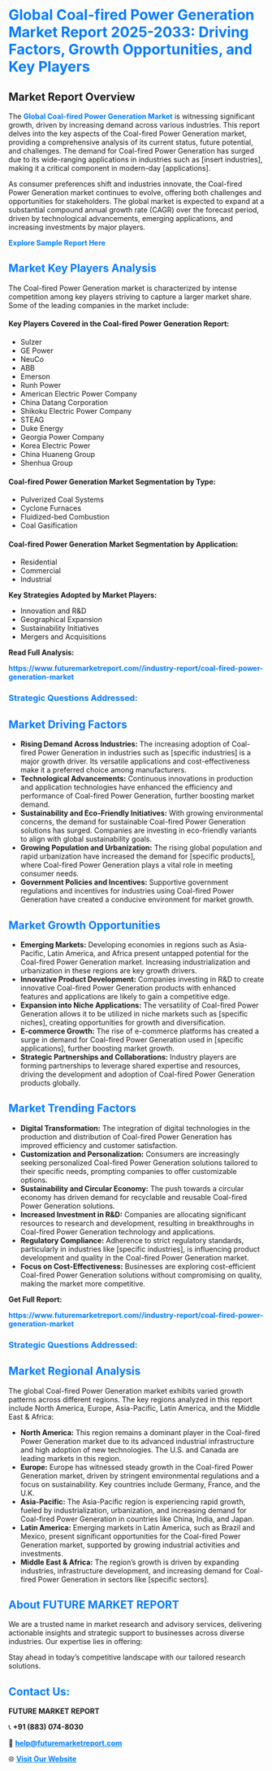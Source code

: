 <h1 style="color: #007BFF;">Global Coal-fired Power Generation Market Report 2025-2033: Driving Factors, Growth Opportunities, and Key Players</h1>

<section id="overview">
<h2>Market Report Overview</h2>
<p>The <a href="https://www.futuremarketreport.com//industry-report/coal-fired-power-generation-market" style="color: #007BFF; text-decoration: none;"><strong>Global Coal-fired Power Generation Market</strong></a> is witnessing significant growth, driven by increasing demand across various industries. This report delves into the key aspects of the Coal-fired Power Generation market, providing a comprehensive analysis of its current status, future potential, and challenges. The demand for Coal-fired Power Generation has surged due to its wide-ranging applications in industries such as [insert industries], making it a critical component in modern-day [applications].</p>
<p>As consumer preferences shift and industries innovate, the Coal-fired Power Generation market continues to evolve, offering both challenges and opportunities for stakeholders. The global market is expected to expand at a substantial compound annual growth rate (CAGR) over the forecast period, driven by technological advancements, emerging applications, and increasing investments by major players.</p>
</section>

<section id="overview">
<p><a href="https://www.futuremarketreport.com//request-sample/reportId=89700" style="color: #007BFF; text-decoration: none;"><strong>Explore Sample Report Here</strong></a></p>
</section>

<section id="key-players">
<h2 style="color: #007BFF;">Market Key Players Analysis</h2>
<p>The Coal-fired Power Generation market is characterized by intense competition among key players striving to capture a larger market share. Some of the leading companies in the market include:</p>
<h4>Key Players Covered in the Coal-fired Power Generation Report:</h4>
<ul><li>Sulzer</li><li>GE Power</li><li>NeuCo</li><li>ABB</li><li>Emerson</li><li>Runh Power</li><li>American Electric Power Company</li><li>China Datang Corporation</li><li>Shikoku Electric Power Company</li><li>STEAG</li><li>Duke Energy</li><li>Georgia Power Company</li><li>Korea Electric Power</li><li>China Huaneng Group</li><li>Shenhua Group</li></ul>
<h4>Coal-fired Power Generation Market Segmentation by Type:</h4>
<ul><li>Pulverized Coal Systems</li><li>Cyclone Furnaces</li><li>Fluidized-bed Combustion</li><li>Coal Gasification</li></ul>

<h4>Coal-fired Power Generation Market Segmentation by Application:</h4>
<ul><li>Residential</li><li>Commercial</li><li>Industrial</li></ul>
<p><strong>Key Strategies Adopted by Market Players:</strong></p>
<ul>
<li>Innovation and R&D</li>
<li>Geographical Expansion</li>
<li>Sustainability Initiatives</li>
<li>Mergers and Acquisitions</li>
</ul>
</section>

<section>
<p><strong>Read Full Analysis: </strong></p><a href="https://www.futuremarketreport.com//industry-report/coal-fired-power-generation-market" style="color: #007BFF; text-decoration: none;"><strong>https://www.futuremarketreport.com//industry-report/coal-fired-power-generation-market</strong></a>
<h3 style="color: #007BFF;">Strategic Questions Addressed:</h3>
</section>

<section id="driving-factors">
<h2 style="color: #007BFF;">Market Driving Factors</h2>
<ul>
<li><strong>Rising Demand Across Industries:</strong> The increasing adoption of Coal-fired Power Generation in industries such as [specific industries] is a major growth driver. Its versatile applications and cost-effectiveness make it a preferred choice among manufacturers.</li>
<li><strong>Technological Advancements:</strong> Continuous innovations in production and application technologies have enhanced the efficiency and performance of Coal-fired Power Generation, further boosting market demand.</li>
<li><strong>Sustainability and Eco-Friendly Initiatives:</strong> With growing environmental concerns, the demand for sustainable Coal-fired Power Generation solutions has surged. Companies are investing in eco-friendly variants to align with global sustainability goals.</li>
<li><strong>Growing Population and Urbanization:</strong> The rising global population and rapid urbanization have increased the demand for [specific products], where Coal-fired Power Generation plays a vital role in meeting consumer needs.</li>
<li><strong>Government Policies and Incentives:</strong> Supportive government regulations and incentives for industries using Coal-fired Power Generation have created a conducive environment for market growth.</li>
</ul>
</section>

<section id="growth-opportunities">
<h2 style="color: #007BFF;">Market Growth Opportunities</h2>
<ul>
<li><strong>Emerging Markets:</strong> Developing economies in regions such as Asia-Pacific, Latin America, and Africa present untapped potential for the Coal-fired Power Generation market. Increasing industrialization and urbanization in these regions are key growth drivers.</li>
<li><strong>Innovative Product Development:</strong> Companies investing in R&D to create innovative Coal-fired Power Generation products with enhanced features and applications are likely to gain a competitive edge.</li>
<li><strong>Expansion into Niche Applications:</strong> The versatility of Coal-fired Power Generation allows it to be utilized in niche markets such as [specific niches], creating opportunities for growth and diversification.</li>
<li><strong>E-commerce Growth:</strong> The rise of e-commerce platforms has created a surge in demand for Coal-fired Power Generation used in [specific applications], further boosting market growth.</li>
<li><strong>Strategic Partnerships and Collaborations:</strong> Industry players are forming partnerships to leverage shared expertise and resources, driving the development and adoption of Coal-fired Power Generation products globally.</li>
</ul>
</section>

<section id="trending-factors">
<h2 style="color: #007BFF;">Market Trending Factors</h2>
<ul>
<li><strong>Digital Transformation:</strong> The integration of digital technologies in the production and distribution of Coal-fired Power Generation has improved efficiency and customer satisfaction.</li>
<li><strong>Customization and Personalization:</strong> Consumers are increasingly seeking personalized Coal-fired Power Generation solutions tailored to their specific needs, prompting companies to offer customizable options.</li>
<li><strong>Sustainability and Circular Economy:</strong> The push towards a circular economy has driven demand for recyclable and reusable Coal-fired Power Generation solutions.</li>
<li><strong>Increased Investment in R&D:</strong> Companies are allocating significant resources to research and development, resulting in breakthroughs in Coal-fired Power Generation technology and applications.</li>
<li><strong>Regulatory Compliance:</strong> Adherence to strict regulatory standards, particularly in industries like [specific industries], is influencing product development and quality in the Coal-fired Power Generation market.</li>
<li><strong>Focus on Cost-Effectiveness:</strong> Businesses are exploring cost-efficient Coal-fired Power Generation solutions without compromising on quality, making the market more competitive.</li>
</ul>
</section>

<section>
<p><strong>Get Full Report: </strong></p><a href="https://www.futuremarketreport.com//industry-report/coal-fired-power-generation-market" style="color: #007BFF; text-decoration: none;"><strong>https://www.futuremarketreport.com//industry-report/coal-fired-power-generation-market</strong></a>
<h3 style="color: #007BFF;">Strategic Questions Addressed:</h3>
</section>


<section id="regional-analysis">
<h2 style="color: #007BFF;">Market Regional Analysis</h2>
<p>The global Coal-fired Power Generation market exhibits varied growth patterns across different regions. The key regions analyzed in this report include North America, Europe, Asia-Pacific, Latin America, and the Middle East & Africa:</p>
<ul>
<li><strong>North America:</strong> This region remains a dominant player in the Coal-fired Power Generation market due to its advanced industrial infrastructure and high adoption of new technologies. The U.S. and Canada are leading markets in this region.</li>
<li><strong>Europe:</strong> Europe has witnessed steady growth in the Coal-fired Power Generation market, driven by stringent environmental regulations and a focus on sustainability. Key countries include Germany, France, and the U.K.</li>
<li><strong>Asia-Pacific:</strong> The Asia-Pacific region is experiencing rapid growth, fueled by industrialization, urbanization, and increasing demand for Coal-fired Power Generation in countries like China, India, and Japan.</li>
<li><strong>Latin America:</strong> Emerging markets in Latin America, such as Brazil and Mexico, present significant opportunities for the Coal-fired Power Generation market, supported by growing industrial activities and investments.</li>
<li><strong>Middle East & Africa:</strong> The region’s growth is driven by expanding industries, infrastructure development, and increasing demand for Coal-fired Power Generation in sectors like [specific sectors].</li>
</ul>
</section>

<footer>
<h2 style="color: #007BFF;">About FUTURE MARKET REPORT</h2>
<p>We are a trusted name in market research and advisory services, delivering actionable insights and strategic support to businesses across diverse industries. Our expertise lies in offering:</p>

<p>Stay ahead in today’s competitive landscape with our tailored research solutions.</p>

<h2 style="color: #007BFF;">Contact Us:</h2>
<p><strong>FUTURE MARKET REPORT</strong></p>
<p>📞 <strong>+91 (883) 074-8030</strong></p>
<p>📧 <strong><a href="mailto:help@futuremarketreport.com" style="color: #007BFF;">help@futuremarketreport.com</a></strong></p>
<p>🌐 <strong><a href="https://www.futuremarketreport.com/" style="color: #007BFF;">Visit Our Website</a></strong></p>
</footer>
